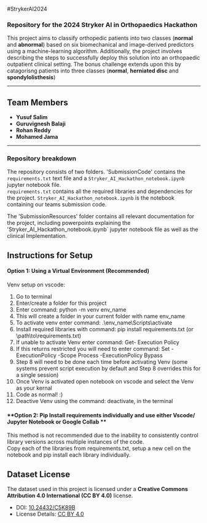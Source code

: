  #StrykerAI2024

### Repository for the 2024 Stryker AI in Orthopaedics Hackathon

This project aims to classify orthopedic patients into two classes (**normal** and **abnormal**) based on six biomechanical and image-derived predictors using a machine-learning algorithm. Additionally, the project involves describing the steps to successfully deploy this solution into an orthopaedic outpatient clinical setting. The bonus challenge extends upon this by catagorisng patients into three classes (**normal**, **herniated disc** and **spondylolisthesis**)

---

## Team Members
- **Yusuf Salim**
- **Guruvignesh Balaji**
- **Rohan Reddy**
- **Mohamed Jama**

---
### Repository breakdown
The repository consists of two folders. 'SubmissionCode' contains the `requirements.txt` text file and a `Stryker_AI_Hackathon_notebook.ipynb` jupyter notebook file.  
`requirements.txt` contains all the required libraries and dependencies for the project. 
`Stryker_AI_Hackathon_notebook.ipynb` is the notebook containing our teams submission code.

The 'SubmissionResources' folder contains all relevant documentation for the project, including powerpoints explaining the 'Stryker_AI_Hackathon_notebook.ipynb` jupyter notebook file as well as the clinical Implementation. 
## Instructions for Setup

#### **Option 1: Using a Virtual Environment (Recommended)**

Venv setup on vscode:
1) Go to terminal
2) Enter/create a folder for this project
3) Enter command: python -m venv env_name
4) This will create a folder in your current folder with name env_name
5) To activate venv enter command:  .\env_name\Scripts\activate 
6) Install required libraries with command: pip install requirements.txt (or \path\to\requirements.txt)
7) If unable to activate Venv enter command: Get- Execution Policy
8) If this returns restricted you will need to enter command: Set -ExecutionPolicy -Scope Process -ExecutionPolicy Bypass
9) Step 8 will need to be done each time before activating Venv (some systems prevent script execution by default and Step 8 overrides this for a single session)
10) Once Venv is activated open notebook on vscode and select the Venv as your kernal
11) Code as normal! :)
12) Deactive Venv using the command: deactivate, in the terminal

#### **Option 2: Pip Install requirements individually and use either Vscode/ Jupyter Notebook or Google Collab **
This method is not recommended due to the inability to consistently control library versions across multiple instances of the code.  
Copy each of the libraries from requirements.txt, setup a new cell on the notebook and pip install each library individually.


    
## Dataset License
The dataset used in this project is licensed under a **Creative Commons Attribution 4.0 International (CC BY 4.0)** license.
- DOI: [10.24432/C5K89B](https://doi.org/10.24432/C5K89B)
- License Details: [CC BY 4.0](https://creativecommons.org/licenses/by/4.0/)
